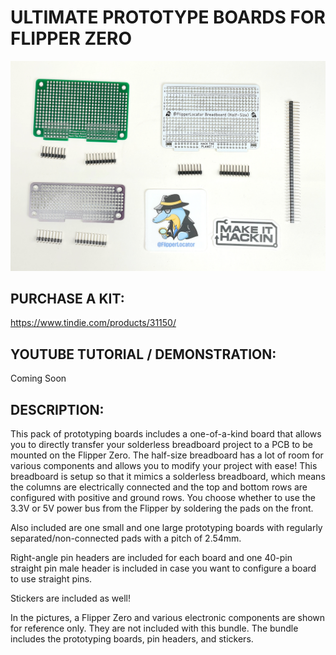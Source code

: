 # ULTIMATE PROTOTYPE BOARDS FOR FLIPPER ZERO

![alt text](https://raw.githubusercontent.com/MakeItHackin/FlipperProtoBoards/main/images/p1.jpg)

## PURCHASE A KIT:
https://www.tindie.com/products/31150/

## YOUTUBE TUTORIAL / DEMONSTRATION: 
Coming Soon   

## DESCRIPTION:  
This pack of prototyping boards includes a one-of-a-kind board that allows you to directly transfer your solderless breadboard project to a PCB to be mounted on the Flipper Zero.  The half-size breadboard has a lot of room for various components and allows you to modify your project with ease!  This breadboard is setup so that it mimics a solderless breadboard, which means the columns are electrically connected and the top and bottom rows are configured with positive and ground rows.  You choose whether to use the 3.3V or 5V power bus from the Flipper by soldering the pads on the front.  

Also included are one small and one large prototyping boards with regularly separated/non-connected pads with a pitch of 2.54mm.  

Right-angle pin headers are included for each board and one 40-pin straight pin male header is included in case you want to configure a board to use straight pins.  

Stickers are included as well!

In the pictures, a Flipper Zero and various electronic components are shown for reference only.  They are not included with this bundle.  The bundle includes the prototyping boards, pin headers, and stickers.
